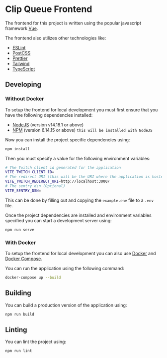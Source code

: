 # Clip Queue Frontend

The frontend for this project is written using the popular javascript framework [Vue](https://vuejs.org/).

The frontend also utilizes other technologies like:
  - [ESLint](https://eslint.org/)
  - [PostCSS](https://postcss.org/)
  - [Prettier](https://prettier.io/)
  - [Tailwind](https://tailwindcss.com/)
  - [TypeScript](https://www.typescriptlang.org/)

## Developing
### Without Docker
To setup the frontend for local development you must first ensure that you have the following dependencies installed:
  - [NodeJS](https://nodejs.org/en/) (version v14.18.1 or above)
  - [NPM](https://www.npmjs.com/) (version 6.14.15 or above) `this will be installed with NodeJS`

Now you can install the project specific dependencies using:
```bash
npm install
```

Then you must specify a value for the following environment variables:
```bash
# The Twitch client id generated for the application
VITE_TWITCH_CLIENT_ID=
# The redirect URI (this will be the URI where the application is hosted)
VITE_TWITCH_REDIRECT_URI=http://localhost:3000/
# The sentry dsn (Optional)
VITE_SENTRY_DSN=
```
This can be done by filling out and copying the `example.env` file to a `.env` file.

Once the project dependencies are installed and environment variables specified you can start a development server using:
```bash
npm run serve
```

### With Docker
To setup the frontend for local development you can also use [Docker](https://www.docker.com/) and [Docker Compose](https://docs.docker.com/compose/).

You can run the application using the following command:

```bash
docker-compose up --build
```

## Building
You can build a production version of the application using:

```bash
npm run build
```

## Linting
You can lint the project using:

```bash
npm run lint
```
